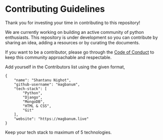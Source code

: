 # Contributing Guidelines
Thank you for investing your time in contributing to this repository!

We are currently working on building an active community of python enthusiasts. This repository is under development so you can contribute by sharing an idea, adding a resources or by curating the documents.

If you want to be a contributor, please go through the [Code of Conduct](https://github.com/magbanum/Python-Community-Discussions/blob/master/CODE_OF_CONDUCT.md) to keep this community approachable and respectable.

Add yourself in the Contributors list using the given format,
```
{
    "name": "Shantanu Nighot",
    "github-username": "magbanum",
    "tech-stack": [
        "Python",
        "Django",
        "MongoDB",
        "HTML & CSS",
        "Git"
    ],
    "website": "https://magbanum.live"
}
```
Keep your tech stack to maximum of 5 technologies.
